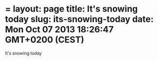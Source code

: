 =
layout: page
title: It's snowing today
slug: its-snowing-today
date: Mon Oct 07 2013 18:26:47 GMT+0200 (CEST)
=

It's snowing today